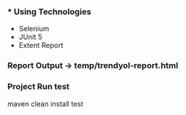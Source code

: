 

### * Using Technologies

- Selenium 
- JUnit 5
- Extent Report



### Report Output → temp/trendyol-report.html
### Project Run test 
maven clean install test
